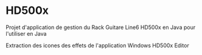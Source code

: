 # HD500x
Projet d'application de gestion du Rack Guitare Line6 HD500x en Java
pour l'utiliser en Java


Extraction des icones des effets de l'application Windows HD500x Editor
